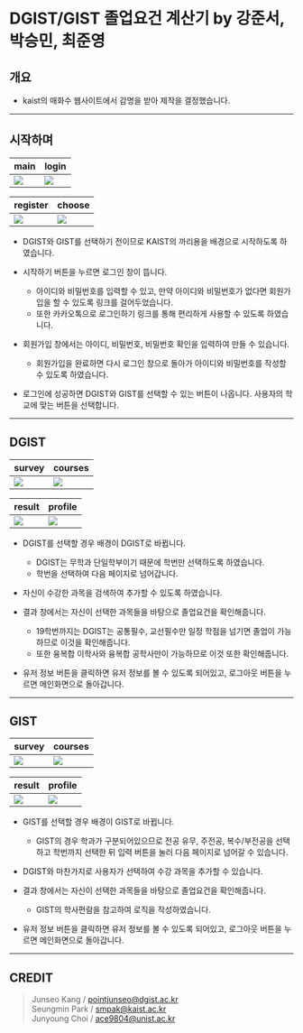 # DGIST/GIST 졸업요건 계산기 by 강준서, 박승민, 최준영

## 개요

- kaist의 매화수 웹사이트에서 감명을 받아 제작을 결정했습니다.

---
## 시작하며

|main|login|
|--|--|
|<img src="https://user-images.githubusercontent.com/86216960/149888426-cef40855-5bc3-41d9-ad76-21be719147b5.png">|<img src="https://user-images.githubusercontent.com/86216960/149888552-0dbd9fc7-8d02-4780-8238-14ef6f6d2de9.png">|

|register|choose|
|--|--|
|<img src="https://user-images.githubusercontent.com/86216960/149889124-b6b1c4f9-5689-4b49-9448-bbcb0009132c.png">|<img src="https://user-images.githubusercontent.com/86216960/149889244-2b08c94c-7c10-47a2-b091-708e1cc2b78f.png">|

- DGIST와 GIST를 선택하기 전이므로 KAIST의 까리용을 배경으로 시작하도록 하였습니다.

- 시작하기 버튼을 누르면 로그인 창이 뜹니다.
  - 아이디와 비밀번호를 입력할 수 있고, 만약 아이디와 비밀번호가 없다면 회원가입을 할 수 있도록 링크를 걸어두었습니다.
  - 또한 카카오톡으로 로그인하기 링크를 통해 편리하게 사용할 수 있도록 하였습니다.

- 회원가입 창에서는 아이디, 비밀번호, 비밀번호 확인을 입력하여 만들 수 있습니다.
  - 회원가입을 완료하면 다시 로그인 창으로 돌아가 아이디와 비밀번호를 작성할 수 있도록 하였습니다.

- 로그인에 성공하면 DGIST와 GIST를 선택할 수 있는 버튼이 나옵니다. 사용자의 학교에 맞는 버튼을 선택합니다.

---
## DGIST

|survey|courses|
|--|--|
|<img src="https://user-images.githubusercontent.com/86216960/149890064-df5239d1-616e-4060-b756-e9396acc8fbf.png">|<img src="https://user-images.githubusercontent.com/86216960/149890700-b575674f-2de6-4182-bd21-041b04640364.png">|

|result|profile|
|--|--|
|<img src="https://user-images.githubusercontent.com/86216960/149889597-ebee8839-9239-4e24-bc7e-56e34125260d.png">|<img src="https://user-images.githubusercontent.com/86216960/149890831-2acbd72b-60e6-4f6f-9814-0ee8d1b86bab.png">|

- DGIST를 선택할 경우 배경이 DGIST로 바뀝니다.
  - DGIST는 무학과 단일학부이기 때문에 학번만 선택하도록 하였습니다.
  - 학번을 선택하여 다음 페이지로 넘어갑니다.

- 자신이 수강한 과목을 검색하여 추가할 수 있도록 하였습니다.

- 결과 창에서는 자신이 선택한 과목들을 바탕으로 졸업요건을 확인해줍니다.
  - 19학번까지는 DGIST는 공통필수, 교선필수만 일정 학점을 넘기면 졸업이 가능하므로 이것을 확인해줍니다.
  - 또한 융복합 이학사와 융복합 공학사만이 가능하므로 이것 또한 확인해줍니다.

- 유저 정보 버튼을 클릭하면 유저 정보를 볼 수 있도록 되어있고, 로그아웃 버튼을 누르면 메인화면으로 돌아갑니다.

---
## GIST

|survey|courses|
|--|--|
|<img src="https://user-images.githubusercontent.com/86216960/149890947-fa178c2d-1995-4e1d-b3b3-105dfbdd7756.png">|<img src="https://user-images.githubusercontent.com/86216960/149891050-378f5943-66e3-4fe0-8b93-656e23fcbe00.png">|

|result|profile|
|--|--|
|<img src="https://user-images.githubusercontent.com/86216960/149891205-a198b40d-3a9a-4b8c-af9d-cc444d15d98a.png">|<img src="https://user-images.githubusercontent.com/86216960/149891271-9a6ea868-faba-4ccd-823c-d87e2441bd05.png">|
- GIST를 선택할 경우 배경이 GIST로 바뀝니다.
  - GIST의 경우 학과가 구분되어있으므로 전공 유무, 주전공, 복수/부전공을 선택하고 학번까지 선택한 뒤 입력 버튼을 눌러 다음 페이지로 넘어갈 수 있습니다.

- DGIST와 마찬가지로 사용자가 선택하여 수강 과목을 추가할 수 있습니다.

- 결과 창에서는 자신이 선택한 과목들을 바탕으로 졸업요건을 확인해줍니다.
  - GIST의 학사편람을 참고하여 로직을 작성하였습니다.

- 유저 정보 버튼을 클릭하면 유저 정보를 볼 수 있도록 되어있고, 로그아웃 버튼을 누르면 메인화면으로 돌아갑니다.

---
## CREDIT

> Junseo Kang / pointjunseo@dgist.ac.kr   
> Seungmin Park / smpak@kaist.ac.kr   
> Junyoung Choi / ace9804@unist.ac.kr
